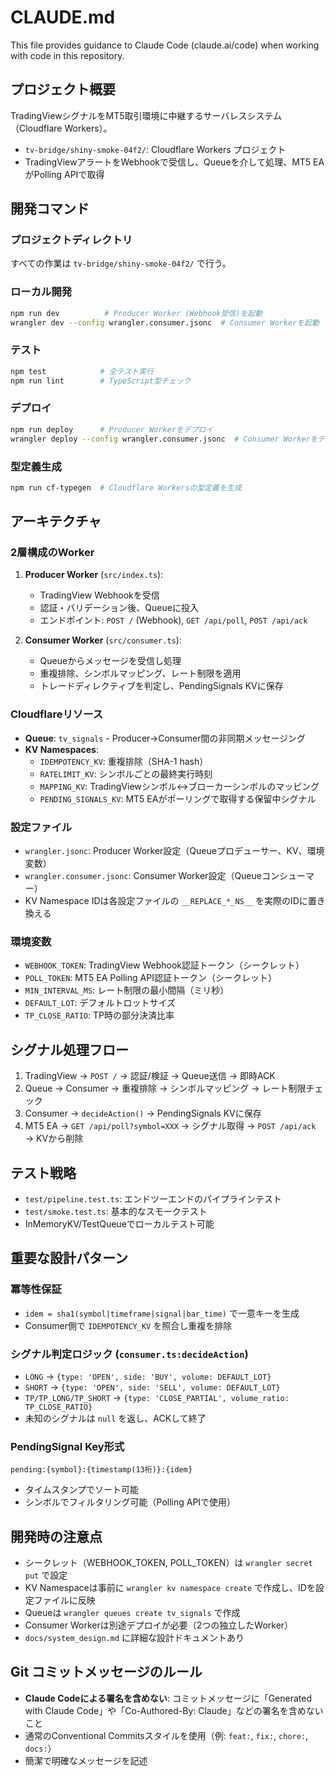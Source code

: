 # CLAUDE.md

This file provides guidance to Claude Code (claude.ai/code) when working with code in this repository.

## プロジェクト概要

TradingViewシグナルをMT5取引環境に中継するサーバレスシステム（Cloudflare Workers）。
- `tv-bridge/shiny-smoke-04f2/`: Cloudflare Workers プロジェクト
- TradingViewアラートをWebhookで受信し、Queueを介して処理、MT5 EAがPolling APIで取得

## 開発コマンド

### プロジェクトディレクトリ
すべての作業は `tv-bridge/shiny-smoke-04f2/` で行う。

### ローカル開発
```bash
npm run dev          # Producer Worker (Webhook受信)を起動
wrangler dev --config wrangler.consumer.jsonc  # Consumer Workerを起動
```

### テスト
```bash
npm test            # 全テスト実行
npm run lint        # TypeScript型チェック
```

### デプロイ
```bash
npm run deploy      # Producer Workerをデプロイ
wrangler deploy --config wrangler.consumer.jsonc  # Consumer Workerをデプロイ
```

### 型定義生成
```bash
npm run cf-typegen  # Cloudflare Workersの型定義を生成
```

## アーキテクチャ

### 2層構成のWorker
1. **Producer Worker** (`src/index.ts`):
   - TradingView Webhookを受信
   - 認証・バリデーション後、Queueに投入
   - エンドポイント: `POST /` (Webhook), `GET /api/poll`, `POST /api/ack`

2. **Consumer Worker** (`src/consumer.ts`):
   - Queueからメッセージを受信し処理
   - 重複排除、シンボルマッピング、レート制限を適用
   - トレードディレクティブを判定し、PendingSignals KVに保存

### Cloudflareリソース
- **Queue**: `tv_signals` - Producer→Consumer間の非同期メッセージング
- **KV Namespaces**:
  - `IDEMPOTENCY_KV`: 重複排除（SHA-1 hash）
  - `RATELIMIT_KV`: シンボルごとの最終実行時刻
  - `MAPPING_KV`: TradingViewシンボル↔ブローカーシンボルのマッピング
  - `PENDING_SIGNALS_KV`: MT5 EAがポーリングで取得する保留中シグナル

### 設定ファイル
- `wrangler.jsonc`: Producer Worker設定（Queueプロデューサー、KV、環境変数）
- `wrangler.consumer.jsonc`: Consumer Worker設定（Queueコンシューマー）
- KV Namespace IDは各設定ファイルの `__REPLACE_*_NS__` を実際のIDに置き換える

### 環境変数
- `WEBHOOK_TOKEN`: TradingView Webhook認証トークン（シークレット）
- `POLL_TOKEN`: MT5 EA Polling API認証トークン（シークレット）
- `MIN_INTERVAL_MS`: レート制限の最小間隔（ミリ秒）
- `DEFAULT_LOT`: デフォルトロットサイズ
- `TP_CLOSE_RATIO`: TP時の部分決済比率

## シグナル処理フロー

1. TradingView → `POST /` → 認証/検証 → Queue送信 → 即時ACK
2. Queue → Consumer → 重複排除 → シンボルマッピング → レート制限チェック
3. Consumer → `decideAction()` → PendingSignals KVに保存
4. MT5 EA → `GET /api/poll?symbol=XXX` → シグナル取得 → `POST /api/ack` → KVから削除

## テスト戦略

- `test/pipeline.test.ts`: エンドツーエンドのパイプラインテスト
- `test/smoke.test.ts`: 基本的なスモークテスト
- InMemoryKV/TestQueueでローカルテスト可能

## 重要な設計パターン

### 冪等性保証
- `idem = sha1(symbol|timeframe|signal|bar_time)` で一意キーを生成
- Consumer側で `IDEMPOTENCY_KV` を照合し重複を排除

### シグナル判定ロジック (`consumer.ts:decideAction`)
- `LONG` → `{type: 'OPEN', side: 'BUY', volume: DEFAULT_LOT}`
- `SHORT` → `{type: 'OPEN', side: 'SELL', volume: DEFAULT_LOT}`
- `TP/TP_LONG/TP_SHORT` → `{type: 'CLOSE_PARTIAL', volume_ratio: TP_CLOSE_RATIO}`
- 未知のシグナルは `null` を返し、ACKして終了

### PendingSignal Key形式
```
pending:{symbol}:{timestamp(13桁)}:{idem}
```
- タイムスタンプでソート可能
- シンボルでフィルタリング可能（Polling APIで使用）

## 開発時の注意点

- シークレット（WEBHOOK_TOKEN, POLL_TOKEN）は `wrangler secret put` で設定
- KV Namespaceは事前に `wrangler kv namespace create` で作成し、IDを設定ファイルに反映
- Queueは `wrangler queues create tv_signals` で作成
- Consumer Workerは別途デプロイが必要（2つの独立したWorker）
- `docs/system_design.md` に詳細な設計ドキュメントあり

## Git コミットメッセージのルール

- **Claude Codeによる署名を含めない**: コミットメッセージに「Generated with Claude Code」や「Co-Authored-By: Claude」などの署名を含めないこと
- 通常のConventional Commitsスタイルを使用（例: `feat:`, `fix:`, `chore:`, `docs:`）
- 簡潔で明確なメッセージを記述

